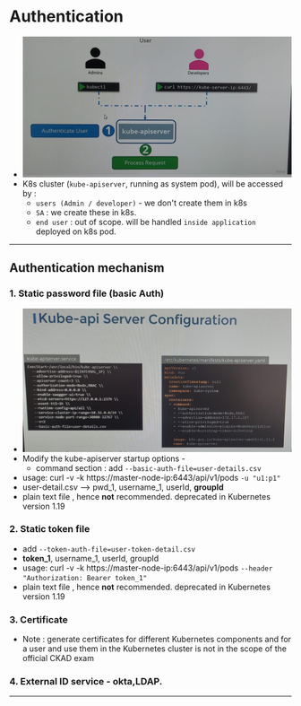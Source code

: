 # Authentication
- ![img.png](../99_img/security/01/img.png)
- K8s cluster (`kube-apiserver`, running as system pod), will be accessed by :
  - `users (Admin / developer)` - we don't create them in k8s 
  - `SA` : we create these in k8s.
  - `end user` : out of scope. will be handled `inside application` deployed on k8s pod.

---
## Authentication mechanism
### 1. Static password file  (basic Auth)
  - ![img_2.png](../99_img/security/01/img_2.png)
  - Modify the kube-apiserver startup options -
    - command section : add `--basic-auth-file=user-details.csv`
  - usage: curl -v -k https://master-node-ip:6443/api/v1/pods `-u "u1:p1"`
  - user-detail.csv --> pwd_1, username_1, userId, **groupId**
  - plain text file , hence **not** recommended. deprecated in Kubernetes version 1.19

### 2. Static token file
  - add `--token-auth-file=user-token-detail.csv` 
  - **token_1**, username_1, userId, groupId
  - usage: curl -v -k https://master-node-ip:6443/api/v1/pods `--header "Authorization: Bearer token_1"`
  - plain text file , hence **not** recommended. deprecated in Kubernetes version 1.19

### 3. Certificate
-  Note : generate certificates for different Kubernetes components and for a user and use them in the Kubernetes cluster is not in the scope of the official CKAD exam

### 4. External ID service - okta,LDAP.

---
